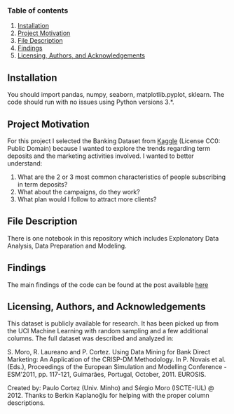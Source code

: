 ### Table of contents

1. [Installation](#installation)
2. [Project Motivation](#motivation)
3. [File Description](#files)
4. [Findings](#findings)
5. [Licensing, Authors, and Acknowledgements](#licensing)

## Installation <a name="installation"></a>

You should import pandas, numpy, seaborn, matplotlib.pyplot, sklearn. The code should run with no issues using Python versions 3.*.



## Project Motivation <a name="motivation"></a>

For this project I selected the Banking Dataset from [Kaggle](https://www.kaggle.com/prakharrathi25/banking-dataset-marketing-targets?select=train.csv) (License
CC0: Public Domain) because I wanted to explore the trends regarding term deposits and the marketing activities involved. I wanted to better understand:
1. What are the 2 or 3 most common characteristics of people subscribing in term deposits?
2. What about the campaigns, do they work? 
3. What plan would I follow to attract more clients?



## File Description <a name="files"></a>

There is one notebook in this repository which includes Explonatory Data Analysis, Data Preparation and Modeling. 


## Findings <a name="findings"></a>

The main findings of the code can be found at the post available [here](https://iandreas.medium.com/are-you-into-term-deposits-f0958bf86d90)


## Licensing, Authors, and Acknowledgements <a name="licensing"></a>

This dataset is publicly available for research. It has been picked up from the UCI Machine Learning with random sampling and a few additional columns.
The full dataset was described and analyzed in:

S. Moro, R. Laureano and P. Cortez. Using Data Mining for Bank Direct Marketing: An Application of the CRISP-DM Methodology.
In P. Novais et al. (Eds.), Proceedings of the European Simulation and Modelling Conference - ESM'2011, pp. 117-121, Guimarães, Portugal, October, 2011. EUROSIS.

Created by: Paulo Cortez (Univ. Minho) and Sérgio Moro (ISCTE-IUL) @ 2012. Thanks to Berkin Kaplanoğlu for helping with the proper column descriptions.

